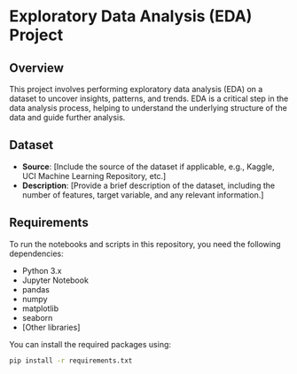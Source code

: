 # Exploratory Data Analysis (EDA) Project

## Overview
This project involves performing exploratory data analysis (EDA) on a dataset to uncover insights, patterns, and trends. EDA is a critical step in the data analysis process, helping to understand the underlying structure of the data and guide further analysis.

## Dataset
- **Source**: [Include the source of the dataset if applicable, e.g., Kaggle, UCI Machine Learning Repository, etc.]
- **Description**: [Provide a brief description of the dataset, including the number of features, target variable, and any relevant information.]

## Requirements
To run the notebooks and scripts in this repository, you need the following dependencies:

- Python 3.x
- Jupyter Notebook
- pandas
- numpy
- matplotlib
- seaborn
- [Other libraries]

You can install the required packages using:

```bash
pip install -r requirements.txt

